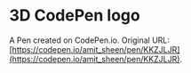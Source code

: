 # 3D CodePen logo

A Pen created on CodePen.io. Original URL: [https://codepen.io/amit_sheen/pen/KKZJLJR](https://codepen.io/amit_sheen/pen/KKZJLJR).

